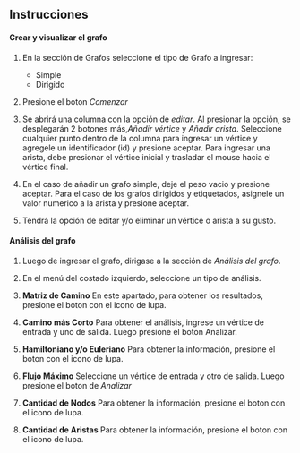 

## Instrucciones

#### Crear y visualizar el grafo

1. En la sección de Grafos seleccione el tipo de Grafo a ingresar:
    + Simple 
    + Dirigido

2. Presione el boton *Comenzar*

3. Se abrirá una columna con la opción de *editar*. Al presionar la opción, se desplegarán 2 botones más,*Añadir vértice* y *Añadir arista*. Seleccione cualquier punto dentro de la columna para ingresar un vértice y agregele un identificador (id) y presione aceptar. Para ingresar una arista, debe presionar el vértice inicial y trasladar 
el mouse hacia el vértice final.

4. En el caso de añadir un grafo simple, deje el peso vacio y presione aceptar. Para el caso de los grafos 
dirigidos y etiquetados, asignele un valor numerico a la arista y presione aceptar.

5. Tendrá la opción de editar y/o eliminar un vértice o arista a su gusto.

#### Análisis del grafo

1. Luego de ingresar el grafo, dirigase a la sección de *Análisis del grafo*.

2. En el menú del costado izquierdo, seleccione un tipo de análisis.

3. **Matriz de Camino**
    En este apartado, para obtener los resultados, presione el boton con el icono de lupa.

4. **Camino más Corto**
    Para obtener el análisis, ingrese un vértice de entrada y uno de salida. Luego presione el boton Analizar.

5. **Hamiltoniano y/o Euleriano**
    Para obtener la información, presione el boton con el icono de lupa.

6. **Flujo Máximo**
    Seleccione un vértice de entrada y otro de salida. Luego presione el boton de *Analizar*

7. **Cantidad de Nodos**
    Para obtener la información, presione el boton con el icono de lupa.

8. **Cantidad de Aristas**
    Para obtener la información, presione el boton con el icono de lupa.

    